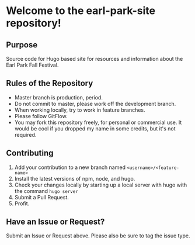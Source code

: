 # Welcome to the earl-park-site repository!

## Purpose
Source code for Hugo based site for resources and information about the Earl Park Fall Festival. 

## Rules of the Repository
* Master branch is production, period.
* Do not commit to master, please work off the development branch.
* When working locally, try to work in feature branches.
* Please follow GitFlow.
* You may fork this repository freely, for personal or commercial use. It would be cool if you dropped my name in some credits, but it's not required.

## Contributing

1. Add your contribution to a new branch named `<username>/<feature-name>`
2. Install the latest versions of npm, node, and hugo.
3. Check your changes locally by starting up a local server with hugo with the command `hugo server`
4. Submit a Pull Request.
5. Profit.

## Have an Issue or Request?

Submit an Issue or Request above. Please also be sure to tag the issue type.
